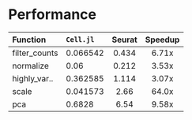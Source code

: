 # Performance

|    Function   | `Cell.jl` | Seurat | Speedup |
|:--------------|:----------|:------:|:-------:|
| filter_counts |  0.066542 |  0.434 | 6.71x   |
| normalize     |  0.06     |  0.212 | 3.53x   |
| highly_var..  |  0.362585 |  1.114 | 3.07x   |
| scale         |  0.041573 |  2.66  | 64.0x   |
| pca           |  0.6828   |  6.54  | 9.58x   |
